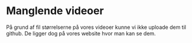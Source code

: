 # Manglende videoer

På grund af fil størrelserne på vores videoer kunne vi ikke uploade dem til github. De ligger dog på vores website hvor man kan se dem.
